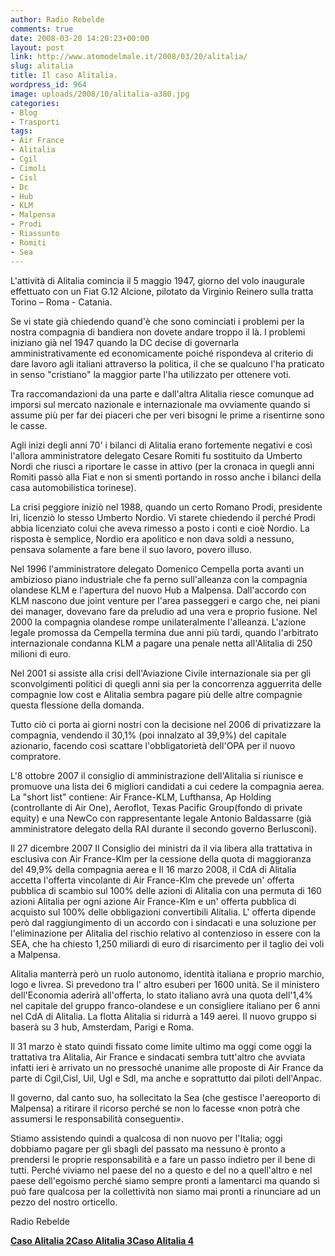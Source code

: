 ```yaml
---
author: Radio Rebelde
comments: true
date: 2008-03-20 14:20:23+00:00
layout: post
link: http://www.atomodelmale.it/2008/03/20/alitalia/
slug: alitalia
title: Il caso Alitalia.
wordpress_id: 964
image: uploads/2008/10/alitalia-a380.jpg
categories:
- Blog
- Trasporti
tags:
- Air France
- Alitalia
- Cgil
- Cimoli
- Cisl
- Dc
- Hub
- KLM
- Malpensa
- Prodi
- Riassunto
- Romiti
- Sea
---
```


L'attività di Alitalia comincia il 5 maggio 1947, giorno del volo inaugurale effettuato con un Fiat G.12 Alcione, pilotato da Virginio Reinero sulla tratta Torino – Roma - Catania.

Se vi state già chiedendo quand'è che sono cominciati i problemi per la nostra compagnia di bandiera non dovete andare troppo il là.
I problemi iniziano già nel 1947 quando la DC decise di governarla amministrativamente ed economicamente poiché  rispondeva al criterio di dare lavoro agli italiani attraverso la politica, il che se qualcuno l'ha praticato in senso "cristiano" la maggior parte l'ha utilizzato per ottenere voti.

Tra raccomandazioni da una parte e dall'altra Alitalia riesce comunque ad imporsi sul mercato nazionale e internazionale ma ovviamente quando si assume più per far dei piaceri che per veri bisogni le prime a risentirne sono le casse.

Agli inizi degli anni 70' i bilanci di Alitalia  erano fortemente negativi e così l'allora amministratore delegato Cesare Romiti fu sostituito da Umberto Nordi che riuscì a riportare le casse in attivo (per la cronaca in quegli anni Romiti passò alla Fiat e non si smentì portando in rosso anche i bilanci della casa automobilistica torinese).

La crisi peggiore iniziò nel 1988, quando un certo Romano Prodi, presidente Iri, licenziò  lo stesso Umberto Nordio. Vi starete chiedendo il perché Prodi abbia licenziato colui che  aveva rimesso a posto i conti e cioè Nordio. La risposta è semplice, Nordio era apolitico e non dava soldi a nessuno, pensava solamente a fare bene il suo lavoro, povero illuso.

Nel 1996 l'amministratore delegato Domenico Cempella porta avanti un ambizioso piano industriale che fa perno sull'alleanza con la compagnia olandese KLM e l'apertura del nuovo Hub a Malpensa. Dall'accordo con KLM nascono due joint venture per l'area passeggeri e cargo che, nei piani dei manager, dovevano fare da preludio ad una vera e proprio fusione. Nel 2000 la compagnia olandese rompe unilateralmente l'alleanza. L'azione legale promossa da Cempella termina due anni più tardi, quando l'arbitrato internazionale condanna KLM a pagare una penale netta all'Alitalia di 250 milioni di euro.

Nel 2001 si assiste alla crisi dell'Aviazione Civile internazionale sia per gli sconvolgimenti politici di quegli anni sia per la concorrenza agguerrita delle compagnie low cost e Alitalia sembra pagare più delle altre compagnie questa flessione della domanda.

Tutto ciò ci porta ai giorni nostri con la decisione nel 2006 di privatizzare la compagnia, vendendo il 30,1% (poi innalzato al 39,9%) del capitale azionario, facendo così scattare l'obbligatorietà dell'OPA per il nuovo compratore.

L'8 ottobre 2007 il consiglio di amministrazione dell'Alitalia si riunisce e promuove una lista dei 6 migliori candidati a cui cedere la compagnia aerea. La "short list" contiene: Air France-KLM, Lufthansa, Ap Holding (controllante di Air One), Aeroflot, Texas Pacific Group(fondo di private equity) e una NewCo con rappresentante legale Antonio Baldassarre (già amministratore delegato della RAI durante il secondo governo Berlusconi).

Il 27 dicembre 2007 Il Consiglio dei ministri da il via libera alla trattativa in esclusiva con Air France-Klm per la cessione della quota di maggioranza del 49,9% della compagnia aerea e Il 16 marzo 2008, il CdA di Alitalia accetta l'offerta vincolante di Air France-Klm che prevede un' offerta pubblica di scambio sul 100% delle azioni di Alitalia con una permuta di 160 azioni Alitalia per ogni azione Air France-Klm e un' offerta pubblica di acquisto sul 100% delle obbligazioni convertibili Alitalia. L' offerta dipende però dal raggiungimento di un accordo con i sindacati e una soluzione per l'eliminazione per Alitalia del rischio relativo al contenzioso in essere con la SEA, che ha chiesto 1,250 miliardi di euro di risarcimento per il taglio dei voli a Malpensa.

Alitalia manterrà però un ruolo autonomo, identità italiana e proprio marchio, logo e livrea. Si prevedono tra l' altro esuberi per 1600 unità. Se il ministero dell'Economia aderirà all'offerta, lo stato italiano avrà una quota dell'1,4% nel capitale del gruppo franco-olandese e un consigliere italiano per 6 anni nel CdA di Alitalia. La flotta Alitalia si ridurrà a 149 aerei. Il nuovo gruppo si baserà su 3 hub, Amsterdam, Parigi e Roma.

Il 31 marzo è stato quindi fissato come limite ultimo ma oggi come oggi la trattativa tra Alitalia, Air France e sindacati sembra tutt'altro che avviata infatti ieri è arrivato un no pressoché unanime alle proposte di Air France da parte di Cgil,Cisl, Uil, Ugl e Sdl, ma anche e soprattutto dai piloti dell'Anpac.

Il governo, dal canto suo, ha sollecitato la Sea (che gestisce l'aereoporto di Malpensa)  a ritirare il ricorso perché se non lo facesse «non potrà che assumersi le responsabilità conseguenti».

Stiamo assistendo quindi a qualcosa di non nuovo per l'Italia; oggi dobbiamo pagare per gli sbagli del passato ma nessuno è pronto a prendersi le proprie responsabilità e a fare un passo indietro per il bene di tutti. Perché viviamo nel paese del no a questo e del no a quell'altro e nel paese dell'egoismo perché siamo sempre pronti a lamentarci ma quando sì può fare qualcosa per la collettività non siamo mai pronti a rinunciare ad un pezzo del nostro orticello.

Radio Rebelde

**[Caso Alitalia 2](/2008/04/27/il-caso-alitalia-2/)[Caso Alitalia 3](/2008/09/03/il-caso-alitalia-3/)[Caso Alitalia 4](/2008/11/10/caso-alitalia-4/)**

